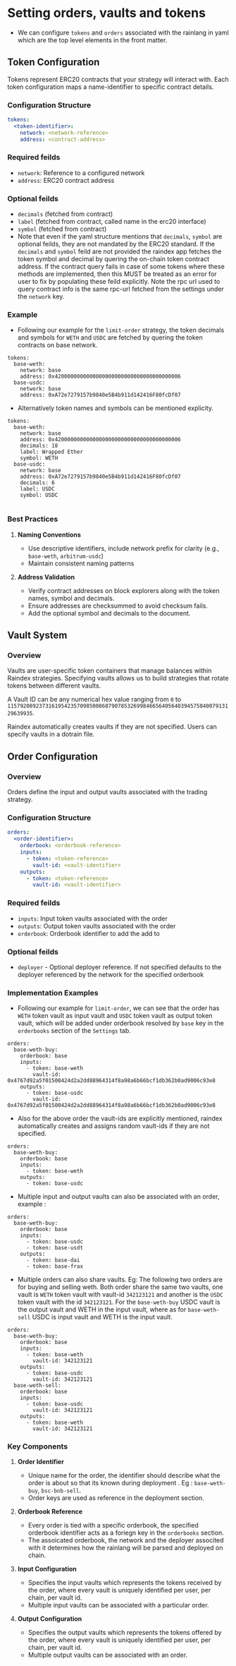 # Setting orders, vaults and tokens
- We can configure `tokens` and `orders` associated with the rainlang in yaml which are the top level elements in the front matter.

## Token Configuration
Tokens represent ERC20 contracts that your strategy will interact with. Each token configuration maps a name-identifier to specific contract details.

### Configuration Structure
```yaml
tokens:
  <token-identifier>:
    network: <network-reference>
    address: <contract-address>
```

### Required feilds
- `network`: Reference to a configured network
- `address`: ERC20 contract address

### Optional feilds
- `decimals` (fetched from contract)
- `label` (fetched from contract, called name in the erc20 interface)
- `symbol` (fetched from contract)
- Note that even if the yaml structure mentions that `decimals`, `symbol` are optional feilds, they are not mandated by the ERC20 standard. If the `decimals` and `symbol` feild are not provided the raindex app fetches the token symbol and decimal by quering the on-chain token contract address. If the contract query fails in case of some tokens where these methods are implemented, then this MUST be treated as an error for user to fix by populating these feild explicitly. Note the rpc url used to query contract info is the same rpc-url fetched from the settings under the `network` key.

### Example
- Following our example for the `limit-order` strategy, the token decimals and symbols for `WETH` and `USDC` are fetched by quering the token contracts on base network.
```
tokens:
  base-weth:
    network: base
    address: 0x4200000000000000000000000000000000000006
  base-usdc:
    network: base
    address: 0xA72e7279157b9840e5B4b911d142416F80fcDf07
```
- Alternatively token names and symbols can be mentioned explicity. 
```
tokens:
  base-weth:
    network: base
    address: 0x4200000000000000000000000000000000000006
    decimals: 18
    label: Wrapped Ether
    symbol: WETH
  base-usdc:
    network: base
    address: 0xA72e7279157b9840e5B4b911d142416F80fcDf07
    decimals: 6
    label: USDC
    symbol: USDC
  
```
### Best Practices
1. **Naming Conventions**
   - Use descriptive identifiers, include network prefix for clarity (e.g., `base-weth`, `arbitrum-usdc`)
   - Maintain consistent naming patterns

2. **Address Validation**
   - Verify contract addresses on block explorers along with the token names, symbol and decimals.
   - Ensure addresses are checksummed to avoid checksum fails.
   - Add the optional symbol and decimals to the document.


## Vault System

### Overview
Vaults are user-specific token containers that manage balances within Raindex strategies. Specifying vaults allows us to build strategies that rotate tokens between different vaults. 

A Vault ID can be any numerical hex value ranging from `0` to `115792089237316195423570985008687907853269984665640564039457584007913129639935`.

Raindex automatically creates vaults if they are not specified. Users can specify vaults in a dotrain file. 

## Order Configuration

### Overview
Orders define the input and output vaults associated with the trading strategy.

### Configuration Structure
```yaml
orders:
  <order-identifier>:
    orderbook: <orderbook-reference>
    inputs:
      - token: <token-reference>
        vault-id: <vault-identifier>
    outputs:
      - token: <token-reference>
        vault-id: <vault-identifier>
```
### Required feilds
- `inputs`: Input token vaults associated with the order
- `outputs`: Output token vaults associated with the order
- `orderbook`: Orderbook identifier to add the add to

### Optional feilds
- `deployer` - Optional deployer reference. If not specified defaults to the deployer referenced by the network for the specified orderbook

### Implementation Examples
- Following our example for `limit-order`, we can see that the order has `WETH` token vault as input vault and `USDC` token vault as output token vault, which will be added under  orderbook resolved by `base` key in the `orderbooks` section of the `Settings` tab.
```
orders:
  base-weth-buy:
    orderbook: base
    inputs:
      - token: base-weth
        vault-id: 0x4767d92a5f01500424d2a2dd88964314f8a98a6b66bcf1db362b0ad9006c93e8
    outputs:
      - token: base-usdc
        vault-id: 0x4767d92a5f01500424d2a2dd88964314f8a98a6b66bcf1db362b0ad9006c93e8
```
- Also for the above order the vault-ids are explicitly mentioned, raindex automatically creates and assigns random vault-ids if they are not specified.
```
orders:
  base-weth-buy:
    orderbook: base
    inputs:
      - token: base-weth
    outputs:
      - token: base-usdc
```
- Multiple input and output vaults can also be associated with an order, example : 
```
orders:
  base-weth-buy:
    orderbook: base
    inputs:
      - token: base-usdc
      - token: base-usdt
    outputs:
      - token: base-dai
      - token: base-frax
```
- Multiple orders can also share vaults. Eg: The following two orders are for buying and selling weth. Both order share the same two vaults, one vault is `WETH` token vault with vault-id `342123121` and another is the `USDC` token vault with the id `342123121`. For the `base-weth-buy` USDC vault is the output vault and WETH in the input vault, where as for `base-weth-sell` USDC is input vault and WETH is the input vault.
```
orders:
  base-weth-buy:
    orderbook: base
    inputs:
      - token: base-weth
        vault-id: 342123121
    outputs:
      - token: base-usdc
        vault-id: 342123121
  base-weth-sell:
    orderbook: base
    inputs:
      - token: base-usdc
        vault-id: 342123121
    outputs:
      - token: base-weth
        vault-id: 342123121
```
### Key Components
1. **Order Identifier**
   - Unique name for the order, the identifier should describe what the order is about so that its known during deployment . Eg : `base-weth-buy`, `bsc-bnb-sell`.
   - Order keys are used as reference in the deployment section. 

2. **Orderbook Reference**
   - Every order is tied with a specific orderbook, the specified orderbook identifier acts as a foriegn key in the `orderbooks` section. 
   - The assoicated orderbook, the network and the deployer associted with it determines how the rainlang will be parsed and deployed on chain.

3. **Input Configuration**
   - Specifies the input vaults which represents the tokens received by the order, where every vault is uniquely identified per user, per chain, per vault id.
   - Multiple input vaults can be associated with a particular order.

4. **Output Configuration**
   - Specifies the output vaults which represents the tokens offered by the order, where every vault is uniquely identified per user, per chain, per vault id.
   - Multiple output vaults can be associated with an order.
